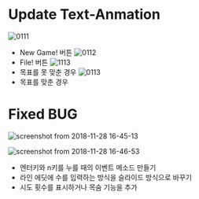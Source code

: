 # Update Text-Anmation

![0111](https://user-images.githubusercontent.com/31983961/49874211-42c09400-fe61-11e8-89b2-f56746ca9661.gif)
* New Game! 버튼
![0112](https://user-images.githubusercontent.com/31983961/49874212-43592a80-fe61-11e8-906e-0b0788634d5f.gif)
* File! 버튼
![1113](https://user-images.githubusercontent.com/31983961/49885058-abb40600-fe79-11e8-9e41-fc34cc5c83be.gif)
* 목표를 못 맞춘 경우
![0113](https://user-images.githubusercontent.com/31983961/49874214-43592a80-fe61-11e8-80ff-afd84fec1577.gif)
* 목표를 맞춘 경우


# Fixed BUG

![screenshot from 2018-11-28 16-45-13](https://user-images.githubusercontent.com/31983961/49137493-ecffce00-f32f-11e8-8658-aa33fc09c76c.png)

![screenshot from 2018-11-28 16-46-53](https://user-images.githubusercontent.com/31983961/49137495-ed986480-f32f-11e8-9b0d-0ba80fe9b33b.png)

* 엔터키와 n키를 누를 때의 이벤트 메소드 만들기
* 라인 에딧에 수를 입력하는 방식을 슬라이드 방식으로 바꾸기
* 시도 횟수를 표시하거나 목숨 기능을 추가